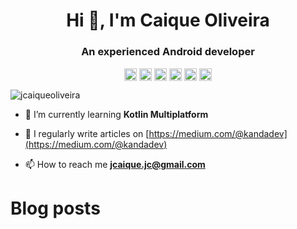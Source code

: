 <h1 align="center">Hi 👋, I'm Caique Oliveira</h1>
<h3 align="center">An experienced Android developer</h3>
<p align="center">
<a href="https://twitter.com/kandadev1" target="blank"><img align="center" src="https://raw.githubusercontent.com/rahuldkjain/github-profile-readme-generator/master/src/images/icons/Social/twitter.svg" alt="kandadev1" height="20" width="20" /></a>
<a href="https://linkedin.com/in/kandadev" target="blank"><img align="center" src="https://raw.githubusercontent.com/rahuldkjain/github-profile-readme-generator/master/src/images/icons/Social/linked-in-alt.svg" alt="kandadev" height="20" width="20" /></a>
<a href="https://instagram.com/kandadev1" target="blank"><img align="center" src="https://raw.githubusercontent.com/rahuldkjain/github-profile-readme-generator/master/src/images/icons/Social/instagram.svg" alt="kandadev1" height="20" width="20" /></a>
<a href="https://medium.com/@kandadev" target="blank"><img align="center" src="https://raw.githubusercontent.com/rahuldkjain/github-profile-readme-generator/master/src/images/icons/Social/medium.svg" alt="@kandadev" height="20" width="20" /></a>
<a href="https://www.youtube.com/c/kandadev" target="blank"><img align="center" src="https://raw.githubusercontent.com/rahuldkjain/github-profile-readme-generator/master/src/images/icons/Social/youtube.svg" alt="kandadev" height="20" width="20" /></a>
<a href="https://www.leetcode.com/user6310x" target="blank"><img align="center" src="https://raw.githubusercontent.com/rahuldkjain/github-profile-readme-generator/master/src/images/icons/Social/leet-code.svg" alt="user6310x" height="20" width="20" /></a>
</p>
<p align="left"> <img src="https://komarev.com/ghpvc/?username=jcaiqueoliveira&label=Profile%20views&color=0e75b6&style=flat" alt="jcaiqueoliveira" /> </p>

- 🌱 I’m currently learning **Kotlin Multiplatform**

- 📝 I regularly write articles on [https://medium.com/@kandadev](https://medium.com/@kandadev)

- 📫 How to reach me **jcaique.jc@gmail.com**

# Blog posts

<!-- BLOG-POST-LIST:START -->
<!-- BLOG-POST-LIST:END -->
